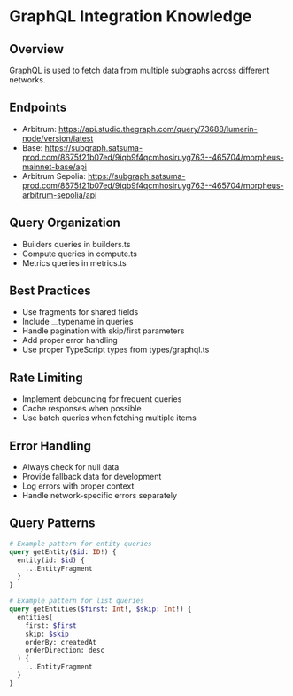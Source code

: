 # GraphQL Integration Knowledge

## Overview
GraphQL is used to fetch data from multiple subgraphs across different networks.

## Endpoints
- Arbitrum: https://api.studio.thegraph.com/query/73688/lumerin-node/version/latest
- Base: https://subgraph.satsuma-prod.com/8675f21b07ed/9iqb9f4qcmhosiruyg763--465704/morpheus-mainnet-base/api
- Arbitrum Sepolia: https://subgraph.satsuma-prod.com/8675f21b07ed/9iqb9f4qcmhosiruyg763--465704/morpheus-arbitrum-sepolia/api

## Query Organization
- Builders queries in builders.ts
- Compute queries in compute.ts
- Metrics queries in metrics.ts

## Best Practices
- Use fragments for shared fields
- Include __typename in queries
- Handle pagination with skip/first parameters
- Add proper error handling
- Use proper TypeScript types from types/graphql.ts

## Rate Limiting
- Implement debouncing for frequent queries
- Cache responses when possible
- Use batch queries when fetching multiple items

## Error Handling
- Always check for null data
- Provide fallback data for development
- Log errors with proper context
- Handle network-specific errors separately

## Query Patterns
```graphql
# Example pattern for entity queries
query getEntity($id: ID!) {
  entity(id: $id) {
    ...EntityFragment
  }
}

# Example pattern for list queries
query getEntities($first: Int!, $skip: Int!) {
  entities(
    first: $first
    skip: $skip
    orderBy: createdAt
    orderDirection: desc
  ) {
    ...EntityFragment
  }
}
```